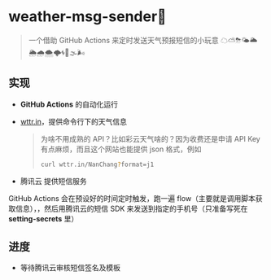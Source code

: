 # weather-msg-sender💌

> 一个借助 GitHub Actions 来定时发送天气预报短信的小玩意 ☁⛅⛈🌤🌥🌦🌧🌨🌩🌀🌂🌫🌬

## 实现

- **GitHub Actions** 的自动化运行
- [wttr.in](https://wttr.in/)，提供命令行下的天气信息

  > 为啥不用成熟的 API？比如彩云天气啥的？因为收费还是申请 API Key 有点麻烦，而且这个网站也能提供 json 格式，例如
  >
  > ```bash
  > curl wttr.in/NanChang?format=j1
  > ```

- 腾讯云 提供短信服务

GitHub Actions 会在预设好的时间定时触发，跑一遍 flow（主要就是调用脚本获取信息），，然后用腾讯云的短信 SDK 来发送到指定的手机号（只准备写死在 **setting-secrets** 里）

## 进度

- 等待腾讯云审核短信签名及模板
